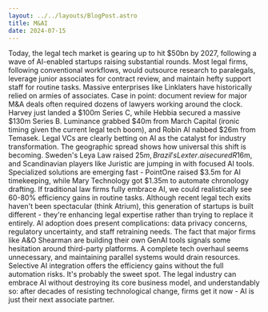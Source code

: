 ```yaml
---
layout: ../../layouts/BlogPost.astro
title: M&AI
date: 2024-07-15
---
```

Today, the legal tech market is gearing up to hit $50bn by 2027, following a wave of AI-enabled startups raising substantial rounds. Most legal firms, following conventional workflows, would outsource research to paralegals, leverage junior associates for contract review, and maintain hefty support staff for routine tasks. Massive enterprises like Linklaters have historically relied on armies of associates. Case in point: document review for major M&A deals often required dozens of lawyers working around the clock.
Harvey just landed a $100m Series C, while Hebbia secured a massive $130m Series B. Luminance grabbed $40m from March Capital (ironic timing given the current legal tech boom), and Robin AI nabbed $26m from Temasek. Legal VCs are clearly betting on AI as the catalyst for industry transformation.
The geographic spread shows how universal this shift is becoming. Sweden's Leya Law raised $25m, Brazil's Lexter.ai secured R$16m, and Scandinavian players like Juristic are jumping in with focused AI tools. Specialized solutions are emerging fast - PointOne raised $3.5m for AI timekeeping, while Mary Technology got $1.35m to automate chronology drafting.
If traditional law firms fully embrace AI, we could realistically see 60-80% efficiency gains in routine tasks. Although recent legal tech exits haven't been spectacular (think Atrium), this generation of startups is built different - they're enhancing legal expertise rather than trying to replace it entirely.
AI adoption does present complications: data privacy concerns, regulatory uncertainty, and staff retraining needs. The fact that major firms like A&O Shearman are building their own GenAI tools signals some hesitation around third-party platforms.
A complete tech overhaul seems unnecessary, and maintaining parallel systems would drain resources. Selective AI integration offers the efficiency gains without the full automation risks. It's probably the sweet spot.
The legal industry can embrace AI without destroying its core business model, and understandably so: after decades of resisting technological change, firms get it now - AI is just their next associate partner.
